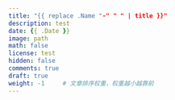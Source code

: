 ```yaml
---
title: "{{ replace .Name "-" " " | title }}"
description: test
date: {{ .Date }}
image: path
math: false
license: test
hidden: false
comments: true
draft: true
weight: -1     # 文章排序权重，权重越小越靠前
---
```


